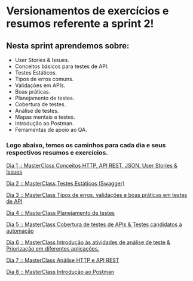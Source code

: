 # Versionamentos de exercícios e resumos referente a sprint 2!

## Nesta sprint aprendemos sobre:

- User Stories & Issues.
- Conceitos básicos para testes de API.
- Testes Estáticos.
- Tipos de erros comuns.
- Validações em APIs.
- Boas práticas.
- Planejamento de testes.
- Cobertura de testes.
- Análise de testes.
- Mapas mentais e testes.
- Introdução ao Postman.
- Ferramentas de apoio ao QA.

### Logo abaixo, temos os caminhos para cada dia e seus respectivos resumos e exercícios.
 
[Dia 1 :: MasterClass Conceitos HTTP, API REST, JSON, User Stories & Issues](https://gitlab.com/testgroup1445219/resumo-dos-dias/-/blob/pb_sprint2/ResumosAtividades/Resumo%20dia%201%20sprint%202.md)

[Dia 2 :: MasterClass​​​​​​​ Testes Estáticos (Swagger)](https://gitlab.com/testgroup1445219/resumo-dos-dias/-/blob/pb_sprint2/ResumosAtividades/Resumo%20dia%202%20sprint%202.md)

[Dia 3 :: MasterClass Tipos de erros, validações e boas práticas em testes de API](https://gitlab.com/testgroup1445219/resumo-dos-dias/-/blob/pb_sprint2/Sprint2/Resumo%20dia%203%20sprint%202.md?ref_type=heads)

[Dia 4 :: MasterClass Planejamento de testes](https://gitlab.com/testgroup1445219/resumo-dos-dias/-/blob/pb_sprint2/Sprint2/Resumo%20dia%204%20sprint%202.md?ref_type=heads)

[Dia 5 :: MasterClass Cobertura de testes de APIs & Testes candidatos à automação](https://gitlab.com/testgroup1445219/resumo-dos-dias/-/blob/pb_sprint2/Sprint2/Resumo%20dia%205%20sprint2.md?ref_type=heads)

[Dia 6 :: MasterClass Introdução às atividades de análise de teste & Priorização em diferentes aplicações.](https://gitlab.com/testgroup1445219/resumo-dos-dias/-/blob/pb_sprint2/Sprint2/Resumo%20dia%206%20sprint%202.md?ref_type=heads)

[Dia 7 :: MasterClass Análise HTTP e API REST](https://gitlab.com/testgroup1445219/resumo-dos-dias/-/blob/pb_sprint2/Sprint2/Resumo%20dia%207%20sprint%202.md?ref_type=heads)

[Dia 8 :: MasterClass Introdução ao Postman](https://gitlab.com/testgroup1445219/resumo-dos-dias/-/blob/pb_sprint2/Sprint2/Resumo%20dia%208%20sprint%202.md?ref_type=heads)